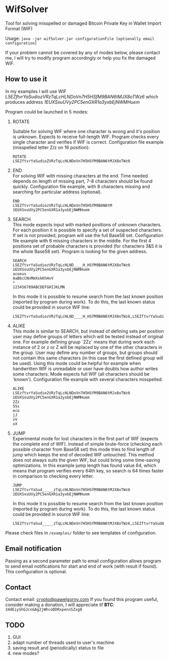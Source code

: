 
# WifSolver
Tool for solving misspelled or damaged Bitcoin Private Key in Wallet Import Format (WIF)

Usage:
`java -jar wifSolver.jar configurationFile [optionally email configuration]`

If your problem cannot be covered by any of modes below, please contact me, I will try to modify program accordingly or help you fix the damaged WIF.

How to use it
-------------

In my examples I will use WIF _L5EZftvrYaSudiozVRzTqLcHLNDoVn7H5HSfM9BAN6tMJX8oTWz6_
which produces address _1EUXSxuUVy2PC5enGXR1a3yxbEjNWMHuem_


Program could be launched in 5 modes:
<ol>
<li>ROTATE</li>

Suitable for solving WIF where one character is wrong and it's position is unknown.
Expects to receive full-length WIF. Program checks every single character and verifies if WIF is correct.
Configuration file example (misspelled letter Z/z on 16 position):

    ROTATE
    L5EZftvrYaSudioZVRzTqLcHLNDoVn7H5HSfM9BAN6tMJX8oTWz6

<li>END</li>
For solving WIF with missing characters at the end. Time needed depends on length of missing part, 7-8 characters should be found quickly.
Configuration file example, with 8 characters missing and searching for particular address (optional). 

    END
    L5EZftvrYaSudiozVRzTqLcHLNDoVn7H5HSfM9BAN6tM
    1EUXSxuUVy2PC5enGXR1a3yxbEjNWMHuem

<li>SEARCH</li>
This mode expects input with marked positions of unknown characters. For each position it is possible to specify a set of suspected characters.
If set is not provided, program will use the full Base58 set.
Configuration file example with 6 missing characters in the middle. For the first 4 positions set of probable characters is provided (for characters 3&5 it is the whole Base58 set).
Program is looking for the given address.

    SEARCH
    L5EZftvrYaSudiozVRzTqLcHLND____H_HSfM9BAN6tMJX8oTWz6
    1EUXSxuUVy2PC5enGXR1a3yxbEjNWMHuem
    acoeus
    AaBbcCNnMmXxkKhHvV
    *
    123456789ABCDEFGHIJKLMN

In this mode it is possible to resume search from the last known position (reported by program during work). To do this, the last known status could be provided in source WIF line:

    L5EZftvrYaSudiozVRzTqLcHLND____H_HSfM9BAN6tMJX8oTWz6,L5EZftvrYaSudiozVRzTqLcHLNDckk2H5HSfM9BAN6tMJX8oTWz6

<li>ALIKE</li>
This mode is similar to SEARCH, but instead of defining sets per position user may define groups of letters which will be tested instead of original one.
For example defining gruup `2Zz` means that during work each instance of 2 or z or Z will be replaced by one of the other characters in the group.
User may define any number of groups, but groups should not contain this same characters (in this case the first defined group will be used).
Using this mode could be helpful for example when handwritten WIF is unreadable or user have doubts how author writes some characters.
Mode expects full WIF (all characters should be 'known').
Configuration file example with several characters misspelled:

    ALIKE
    LSEzftvrYaSudie2VRzTqLcHLNDoVn7H5HSfM9BAN6tMJx8oTWz6
    1EUXSxuUVy2PC5enGXR1a3yxbEjNWMHuem
    2Zz
    5Ss
    eco
    jJ
    vV
    xX


<li>JUMP</li>
Experimental mode for lost characters in the first part of WIF (expects the complete end of WIF).
Instead of simple brute-force (checking each possible character from Base58 set) this mode tries to find length of jump which keeps the end of decoded WIF untouched.
This method does not always suits the given WIF, but could bring some time-saving optimizations.
In this example jump length has found value 64, which means that program verifies every 64th key, so search is 64 times faster in comparison to checking every letter. 

    JUMP
    L5EZftvrYaSud_____zTqLcHLNDoVn7H5HSfM9BAN6tMJX8oTWz6
    1EUXSxuUVy2PC5enGXR1a3yxbEjNWMHuem

In this mode it is possible to resume search from the last known position (reported by program during work). To do this, the last known status could be provided in source WIF line:

    L5EZftvrYaSud_____zTqLcHLNDoVn7H5HSfM9BAN6tMJX8oTWz6,L5EZftvrYaSudAsCfDzTqLcHLNDoVn7H5HSfM9BAN6tMJX8oTWz6

</ol>

Please check files in `/examples/` folder to see templates of configuration.

Email notification
------------------

Passing as a second parameter path to email configuration allows program to send email notifications for start and end of work (with result if found).
This configuration is optional.

Contact
-------
Contact email: crypto@pawelgorny.com
If you found this program useful, consider making a donation, I will appreciate it! 
**BTC**: `34dEiyShGJcnGAg2jWhcoDDRxpennSZxg8`


TODO
----
<ol>
<li>GUI</li>
<li>adapt number of threads used to user's machine</li>
<li>saving result and (periodically) status to file</li>
<li>new modes?</li>
</ol>
 
